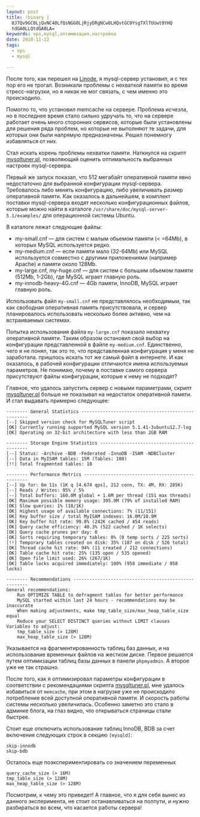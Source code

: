 ```yaml
--- 
layout: post
title: !binary |
  0J7Qv9GC0LjQvNC40LfQsNGG0LjRjyDRgNCw0LHQvtGC0YsgTXlTUUwt0YHQ
  tdGA0LLQtdGA0LA=
keywords: vps,mysql,оптимизация,настройка
date: 2010-11-22
tags:
  - vps
  - mysql

---
```

После того, как перешел на <a href="http://www.juev.ru/linode" rel="nofollow">Linode</a>, я mysql-сервер установил, и с тех пор его не трогал. Возникали проблемы с нехваткой памяти во время стресс-нагрузки, но я никак не мог связать, с чем именно это происходило. 

Помогло то, что установил memcache на сервере. Проблема исчезла, но в последнее время стало сильно удручать то, что на сервере работает очень много сторонних сервисов, которые были установлены для решения ряда проблем, но которые не выполняют те задачи, для которых они были напрямую предназначены. Решил понемногу избавляться от них. 

Стал искать корень проблемы нехватки памяти. Наткнулся на скрипт <a href="http://mysqltuner.pl/mysqltuner.pl" rel="nofollow">mysqltuner.pl</a>, позволяющий оценить оптимальность выбранных настроек mysql-сервера.

Первый же запуск показал, что 512 мегабайт оперативной памяти явно недостаточно для выбранной конфигурации mysql-сервера. Требовалось либо менять конфигурацию, либо увеличивать размер оперативной памяти. Как оказалось в дальнейшем, в комплект поставки mysql-сервера входят несколько конфигурационных файлов, которые можно найти в каталоге <code>/usr/share/doc/mysql-server-5.1/examples/</code> для операционной системы Ubuntu.

В каталоге лежат следующие файлы:
<ul>
	<li>my-small.cnf — для систем с малым обьемом памяти (&lt; =64Mb), в которых MySQL используется редко.</li>
	</li><li>my-medium.cnf — если памяти мало (32-64Mb) или MySQL используется совместно с другими приложениями (например Apache) и памяти около 128Mb.</li>
	<li>my-large.cnf, my-huge.cnf — для систем с большим обьемом памяти (512Mb, 1-2Gb), где MySQL играет главную роль.</li>
	<li>my-innodb-heavy-4G.cnf — 4Gb памяти, InnoDB, MySQL играет главную роль.</li>
</ul>

Использовать файл <code>my-small.cnf</code> не представлялось необходимым, так как свободная оперативная память присутствовала, и сервер планировалось использовать несколько более активно, чем на встраиваемых системах.

Попытка использования файла <code>my-large.cnf</code> показало нехватку оперативной памяти. Таким образом остановил свой выбор на конфигурации представленной в файле <code>my-medium.cnf</code>. Единственно, чего я не понял, так это то, что представленная конфигурация у меня не заработала. пришлось искать тот же самый файл в интернете. И как оказалось, в рабочей конфигурации отличаются имена используемых параметров. Не понимаю, почему в поставке самого сервера присутствуют файлы конфигурации, которые к нему не подходят?

Главное, что удалось запустить сервер с новыми параметрами, скрипт <a href="http://mysqltuner.pl/mysqltuner.pl" rel="nofollow">mysqltuner.pl</a> больше не показывал на недостаток оперативной памяти. И стал выдавать примерно следующее:

    -------- General Statistics --------------------------------------------------
    [--] Skipped version check for MySQLTuner script
    [OK] Currently running supported MySQL version 5.1.41-3ubuntu12.7-log
    [OK] Operating on 32-bit architecture with less than 2GB RAM

    -------- Storage Engine Statistics -------------------------------------------
    [--] Status: -Archive -BDB -Federated -InnoDB -ISAM -NDBCluster 
    [--] Data in MyISAM tables: 15M (Tables: 108)
    [!!] Total fragmented tables: 10

    -------- Performance Metrics -------------------------------------------------
    [--] Up for: 6m 11s (1K q [4.674 qps], 212 conn, TX: 4M, RX: 285K)
    [--] Reads / Writes: 95% / 5%
    [--] Total buffers: 160.0M global + 1.6M per thread (151 max threads)
    [OK] Maximum possible memory usage: 395.9M (79% of installed RAM)
    [OK] Slow queries: 1% (18/1K)
    [OK] Highest usage of available connections: 7% (11/151)
    [OK] Key buffer size / total MyISAM indexes: 16.0M/10.9M
    [OK] Key buffer hit rate: 99.8% (242K cached / 454 reads)
    [OK] Query cache efficiency: 40.3% (522 cached / 1K selects)
    [OK] Query cache prunes per day: 0
    [OK] Sorts requiring temporary tables: 0% (0 temp sorts / 225 sorts)
    [!!] Temporary tables created on disk: 35% (187 on disk / 526 total)
    [OK] Thread cache hit rate: 94% (11 created / 212 connections)
    [OK] Table cache hit rate: 25% (135 open / 535 opened)
    [OK] Open file limit used: 26% (267/1K)
    [OK] Table locks acquired immediately: 100% (958 immediate / 958 locks)

    -------- Recommendations -----------------------------------------------------
    General recommendations:
        Run OPTIMIZE TABLE to defragment tables for better performance
        MySQL started within last 24 hours - recommendations may be inaccurate
        When making adjustments, make tmp_table_size/max_heap_table_size equal
        Reduce your SELECT DISTINCT queries without LIMIT clauses
    Variables to adjust:
        tmp_table_size (> 128M)
        max_heap_table_size (> 128M)

Указывается на фрагментированность таблиц баз данных, и на использование временных файлов на жестком диске. Первое решается путем оптимизации таблиц базы данных в панели <code>phpmyadmin</code>. А второе уже не так страшно. 

После того, как я оптимизировал параметры конфигурации в соответствии с рекомендациями скрипта <a href="http://mysqltuner.pl/mysqltuner.pl" rel="nofollow">mysqltuner.pl</a>, мне удалось избавиться от <code>memcache</code>, при этом в нагрузке уже не происходило потребление всей доступной оперативной памяти. И скорость работы системы несколько увеличилась. Особенно заметно это стало в админке блога, на глаз видно, что открываться страницы стали быстрее.

Стоит еще отключить использование таблиц InnoDB, BDB за счет включения следующих строк в
секцию `[mysqld]`:

    skip-innodb
    skip-bdb

Осталось еще поэкспериментировать со значением переменных 

    query_cache_size (> 16M)
    tmp_table_size (> 128M)
    max_heap_table_size (> 128M)

Посмотрим, к чему это приведет! А главное, что я для себя вынес из данного эксперимента, не стоит останавливаться на полпути, и нужно разбираться во всем, что касается работы сервера!
